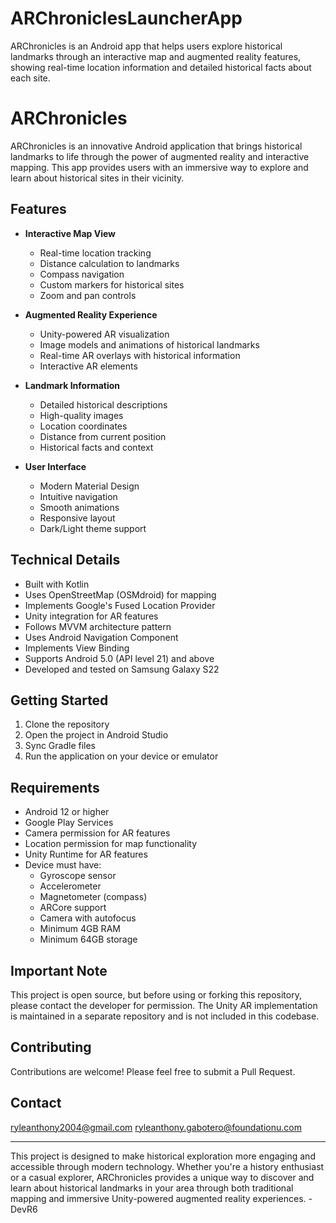 # ARChroniclesLauncherApp
ARChronicles is an Android app that helps users explore historical landmarks through an interactive map and augmented reality features, showing real-time location information and detailed historical facts about each site.

# ARChronicles

ARChronicles is an innovative Android application that brings historical landmarks to life through the power of augmented reality and interactive mapping. This app provides users with an immersive way to explore and learn about historical sites in their vicinity.

## Features

- **Interactive Map View**
  - Real-time location tracking
  - Distance calculation to landmarks
  - Compass navigation
  - Custom markers for historical sites
  - Zoom and pan controls

- **Augmented Reality Experience**
  - Unity-powered AR visualization
  - Image models and animations of historical landmarks
  - Real-time AR overlays with historical information
  - Interactive AR elements

- **Landmark Information**
  - Detailed historical descriptions
  - High-quality images
  - Location coordinates
  - Distance from current position
  - Historical facts and context

- **User Interface**
  - Modern Material Design
  - Intuitive navigation
  - Smooth animations
  - Responsive layout
  - Dark/Light theme support

## Technical Details

- Built with Kotlin
- Uses OpenStreetMap (OSMdroid) for mapping
- Implements Google's Fused Location Provider
- Unity integration for AR features
- Follows MVVM architecture pattern
- Uses Android Navigation Component
- Implements View Binding
- Supports Android 5.0 (API level 21) and above
- Developed and tested on Samsung Galaxy S22

## Getting Started

1. Clone the repository
2. Open the project in Android Studio
3. Sync Gradle files
4. Run the application on your device or emulator

## Requirements

- Android 12 or higher
- Google Play Services
- Camera permission for AR features
- Location permission for map functionality
- Unity Runtime for AR features
- Device must have:
  - Gyroscope sensor
  - Accelerometer
  - Magnetometer (compass)
  - ARCore support
  - Camera with autofocus
  - Minimum 4GB RAM
  - Minimum 64GB storage

## Important Note
This project is open source, but before using or forking this repository, please contact the developer for permission. The Unity AR implementation is maintained in a separate repository and is not included in this codebase.

## Contributing

Contributions are welcome! Please feel free to submit a Pull Request.

## Contact

ryleanthony2004@gmail.com
ryleanthony.gabotero@foundationu.com

---

This project is designed to make historical exploration more engaging and accessible through modern technology. Whether you're a history enthusiast or a casual explorer, ARChronicles provides a unique way to discover and learn about historical landmarks in your area through both traditional mapping and immersive Unity-powered augmented reality experiences.
-DevR6
